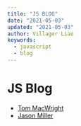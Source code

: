 ```yaml
---
title: "JS BLOG"
date: "2021-05-03"
updated: "2021-05-03"
author: Villager Liao
keywords:
  - javascript
  - blog
---
```


# JS Blog

- [Tom MacWright](https://macwright.com/)
- [Jason Miller](https://jasonformat.com/)
